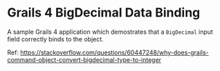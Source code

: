 # Grails 4 BigDecimal Data Binding

A sample Grails 4 application which demostrates that a `BigDecimal` input field correctly binds to the object.

Ref: https://stackoverflow.com/questions/60447248/why-does-grails-command-object-convert-bigdecimal-type-to-integer

